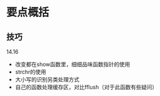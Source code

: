 # 要点概括

## 技巧

14.16

- 改变都在show函数里，细细品味函数指针的使用
- strchr的使用
- 大小写的识别另类处理方式
- 自己的函数处理缓存区，对比fflush（对于此函数有些疑问）